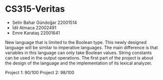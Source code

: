 # CS315-Veritas

* Selin Bahar Gündoğar 22001514
* İdil Atmaca 22002491
* Emre Karataş 22001641


New language that is limited to the Boolean type. This newly designed language will be similar to imperative languages. 
The main difference is that variables in this language can only take Boolean values. String constants can be used in the output operations. 
The first part of the project is about the design of the language and the implementation of its lexical analyzer.

Project 1: 90/100
Project 2: 98/100
